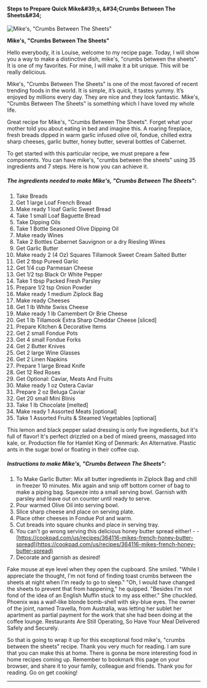             

#### Steps to Prepare Quick Mike&amp;#39;s, &amp;#34;Crumbs Between The Sheets&amp;#34;

![Mike's, &quot;Crumbs Between The Sheets&quot;](https://img-global.cpcdn.com/recipes/4893994077126656/751x532cq70/mikes-crumbs-between-the-sheets-recipe-main-photo.jpg)

**Mike's, &quot;Crumbs Between The Sheets&quot;**

Hello everybody, it is Louise, welcome to my recipe page. Today, I will show you a way to make a distinctive dish, mike's, "crumbs between the sheets". It is one of my favorites. For mine, I will make it a bit unique. This will be really delicious.

Mike's, "Crumbs Between The Sheets" is one of the most favored of recent trending foods in the world. It is simple, it’s quick, it tastes yummy. It’s enjoyed by millions every day. They are nice and they look fantastic. Mike's, "Crumbs Between The Sheets" is something which I have loved my whole life.

Great recipe for Mike's, "Crumbs Between The Sheets". Forget what your mother told you about eating in bed and imagine this. A roaring fireplace, fresh breads dipped in warm garlic infused olive oil, fondue, chilled extra sharp cheeses, garlic butter, honey butter, several bottles of Cabernet.

To get started with this particular recipe, we must prepare a few components. You can have mike's, "crumbs between the sheets" using 35 ingredients and 7 steps. Here is how you can achieve it.

##### The ingredients needed to make Mike's, "Crumbs Between The Sheets":

1.  Take Breads
2.  Get 1 large Loaf French Bread
3.  Make ready 1 loaf Garlic Sweet Bread
4.  Take 1 small Loaf Baguette Bread
5.  Take Dipping Oils
6.  Take 1 Bottle Seasoned Olive Dipping Oil
7.  Make ready Wines
8.  Take 2 Bottles Cabernet Sauvignon or a dry Riesling Wines
9.  Get Garlic Butter
10.  Make ready 2 (4 Oz) Squares Tillamook Sweet Cream Salted Butter
11.  Get 2 tbsp Pureed Garlic
12.  Get 1/4 cup Parmesan Cheese
13.  Get 1/2 tsp Black Or White Pepper
14.  Take 1 tbsp Packed Fresh Parsley
15.  Prepare 1/2 tsp Onion Powder
16.  Make ready 1 medium Ziplock Bag
17.  Make ready Cheeses
18.  Get 1 lb White Swiss Cheese
19.  Make ready 1 lb Camembert Or Brie Cheese
20.  Get 1 lb Tillamook Extra Sharp Cheddar Cheese \[sliced\]
21.  Prepare Kitchen & Decorative Items
22.  Get 2 small Fondue Pots
23.  Get 4 small Fondue Forks
24.  Get 2 Butter Knives
25.  Get 2 large Wine Glasses
26.  Get 2 Linen Napkins
27.  Prepare 1 large Bread Knife
28.  Get 12 Red Roses
29.  Get Optional: Caviar, Meats And Fruits
30.  Make ready 1 oz Ostera Caviar
31.  Prepare 2 oz Beluga Caviar
32.  Get 20 small Mini Blinis
33.  Take 1 lb Chocolate \[melted\]
34.  Make ready 1 Assorted Meats \[optional\]
35.  Take 1 Assorted Fruits & Steamed Vegetables \[optional\]

This lemon and black pepper salad dressing is only five ingredients, but it's full of flavor! It's perfect drizzled on a bed of mixed greens, massaged into kale, or. Production file for Hamlet King of Denmark: An Alternative. Plastic ants in the sugar bowl or floating in their coffee cup.

##### Instructions to make Mike's, "Crumbs Between The Sheets":

1.  To Make Garlic Butter: Mix all butter ingredients in Ziplock Bag and chill in freezer 10 minutes. Mix again and snip off bottom corner of bag to make a piping bag. Squeeze into a small serving bowl. Garnish with parsley and leave out on counter until ready to serve.
2.  Pour warmed Olive Oil into serving bowl.
3.  Slice sharp cheese and place on serving plate.
4.  Place other cheeses in Fondue Pot and warm.
5.  Cut breads into square chunks and place in serving tray.
6.  You can't go wrong serving this delicious honey butter spread either! - - [https://cookpad.com/us/recipes/364116-mikes-french-honey-butter-spread](https://cookpad.com/us/recipes/364116-mikes-french-honey-butter-spread)
7.  Decorate and garnish as desired!

Fake mouse at eye level when they open the cupboard. She smiled. "While I appreciate the thought, I'm not fond of finding toast crumbs between the sheets at night when I'm ready to go to sleep." "Oh, I would have changed the sheets to prevent that from happening," he quipped. "Besides I'm not fond of the idea of an English Muffin stuck to my ass either." She chuckled. Phoenix was a waif-like blonde bomb-shell with sky-blue eyes. The owner of the joint, named Travella, from Australia, was letting her sublet her apartment as partial payment for the work that she had been doing at the coffee lounge. Restaurants Are Still Operating, So Have Your Meal Delivered Safely and Securely.

So that is going to wrap it up for this exceptional food mike's, "crumbs between the sheets" recipe. Thank you very much for reading. I am sure that you can make this at home. There is gonna be more interesting food in home recipes coming up. Remember to bookmark this page on your browser, and share it to your family, colleague and friends. Thank you for reading. Go on get cooking!

* * *